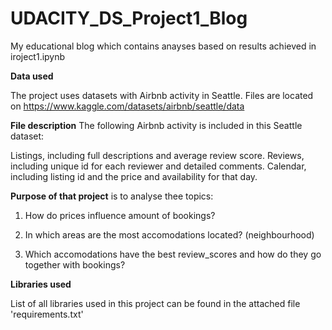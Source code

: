 # UDACITY_DS_Project1_Blog

My educational blog which contains anayses based on results achieved in iroject1.ipynb

**Data used**

The project uses datasets with Airbnb activity in Seattle.
Files are located on https://www.kaggle.com/datasets/airbnb/seattle/data

**File description** The following Airbnb activity is included in this Seattle dataset:

Listings, including full descriptions and average review score.
Reviews, including unique id for each reviewer and detailed comments.
Calendar, including listing id and the price and availability for that day.

**Purpose of that project** is to analyse thee topics:

1. How do prices influence amount of bookings?

2. In which areas are the most accomodations located? (neighbourhood)

3. Which accomodations have the best review_scores and how do they go together with bookings?

**Libraries used**

List of all libraries used in this project can be found in the attached file 'requirements.txt'
